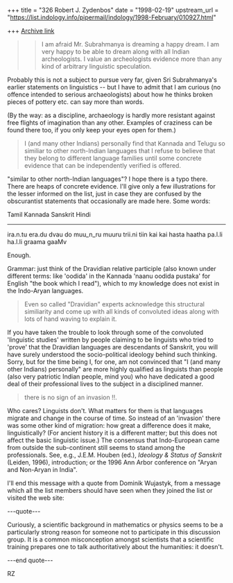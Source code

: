 +++
title = "326 Robert J. Zydenbos"
date = "1998-02-19"
upstream_url = "https://list.indology.info/pipermail/indology/1998-February/010927.html"

+++
[Archive link](https://list.indology.info/pipermail/indology/1998-February/010927.html)

> >I am afraid Mr. Subrahmanya is dreaming a happy dream.
> I am very happy to be able to dream along with all Indian
> archeologists. I value an archeologists evidence more than any kind
> of arbitrary linguistic speculation.

Probably this is not a subject to pursue very far, given Sri
Subrahmanya's earlier statements on linguistics -- but I have to
admit that I am curious (no offence intended to serious
archaeologists) about how he thinks broken pieces of pottery etc.
can say more than words.

(By the way: as a discipline, archaeology is hardly more resistant
against free flights of imagination than any other. Examples of
craziness can be found there too, if you only keep your eyes open
for them.)

> I (and many other Indians) personally find that Kannada and Telugu
> so similiar to
> other north-Indian languages that I refuse to believe that they
> belong to different language families until some concrete evidence
> that can be independently
> verified is offered.

"similar to other north-Indian languages"? I hope there is a typo
there. There are heaps of concrete evidence. I'll give only a few
illustrations for the lesser informed on the list, just in case
they are confused by the obscurantist statements that occasionally
are made here. Some words:

Tamil      Kannada         Sanskrit        Hindi
-----      -------         --------        -----
ira.n.tu   era.du          dvau            do
muu_n_ru   muuru           trii.ni         tiin
kai        kai             hasta           haatha
pa.l.li    ha.l.li         graama          gaaMv

Enough.

Grammar: just think of the Dravidian relative participle (also
known under different terms: like 'oodida' in the Kannada 'naanu
oodida pustaka' for English "the book which I read"), which to my
knowledge does not exist in the Indo-Aryan languages.

> Even so called "Dravidian" experts acknowledge this structural
> similiarity and come up with all kinds of convoluted ideas along
> with lots of hand waving to explain it.

If you have taken the trouble to look through some of the
convoluted 'linguistic studies' written by people claiming to be
linguists who tried to 'prove' that the Dravidian languages are
descendants of Sanskrit, you will have surely understood the
socio-political ideology behind such thinking. Sorry, but for the
time being I, for one, am not convinced that "I (and many other
Indians) personally" are more highly qualified as linguists than
people (also very patriotic Indian people, mind you) who have
dedicated a good deal of their professional lives to the subject in
a disciplined manner.

> there is no sign of an invasion !!.

Who cares? Linguists don't. What matters for them is that languages
migrate and change in the course of time. So instead of an
'invasion' there was some other kind of migration: how great a
difference does it make, linguistically? (For ancient history it is
a different matter; but this does not affect the basic linguistic
issue.) The consensus that Indo-European came from outside the
sub-continent still seems to stand among the professionals. See,
e.g., J.E.M. Houben (ed.), _Ideology & Status of Sanskrit_ (Leiden,
1996), introduction; or the 1996 Ann Arbor conference on "Aryan and
Non-Aryan in India".

I'll end this message with a quote from Dominik Wujastyk, from a
message which all the list members should have seen when they
joined the list or visited the web site:

---quote---

   Curiously, a scientific background in mathematics or physics seems to
   be a particularly strong reason for someone not to participate in this
   discussion group. It is a common misconception amongst scientists that
   a scientific training prepares one to talk authoritatively about the
   humanities: it doesn't.

---end quote---

RZ



